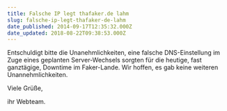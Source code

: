 ```yaml
---
title: Falsche IP legt thafaker.de lahm
slug: falsche-ip-legt-thafaker-de-lahm
date_published: 2014-09-17T12:35:32.000Z
date_updated: 2018-08-22T09:38:53.000Z
---
```


Entschuldigt bitte die Unanehmlichkeiten, eine falsche DNS-Einstellung im Zuge eines geplanten Server-Wechsels sorgten für die heutige, fast ganztägige, Downtime im Faker-Lande. Wir hoffen, es gab keine weiteren Unannehmlichkeiten.

Viele Grüße,

ihr Webteam.
